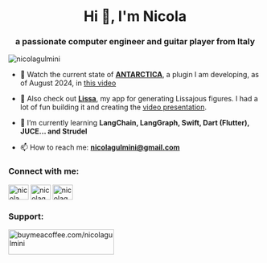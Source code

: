 <h1 align="center">Hi 👋, I'm Nicola</h1>
<h3 align="center">a passionate computer engineer and guitar player from Italy</h3>

<p align="left"> <img src="https://komarev.com/ghpvc/?username=nicolagulmini&label=Profile%20views&color=0e75b6&style=flat" alt="nicolagulmini" /> </p>

- 🔭 Watch the current state of [**ANTARCTICA**](https://github.com/nicolagulmini/plugins/tree/main/ANTARCTICA), a plugin I am developing, as of August 2024, in [this video](https://www.youtube.com/watch?v=fd3KFXBRHJo)

- 🎥 Also check out [**Lissa**](https://github.com/nicolagulmini/Lissa), my app for generating Lissajous figures. I had a lot of fun building it and creating the [video presentation](https://youtu.be/_66SNrt6bb0).

- 🌱 I’m currently learning **LangChain, LangGraph, Swift, Dart (Flutter), JUCE... and Strudel**

- 📫 How to reach me: **nicolagulmini@gmail.com**

<h3 align="left">Connect with me:</h3>
<p align="left">
<a href="https://www.linkedin.com/in/nicolagulmini/" target="blank"><img align="center" src="https://raw.githubusercontent.com/rahuldkjain/github-profile-readme-generator/master/src/images/icons/Social/linked-in-alt.svg" alt="nicola gulmini" height="30" width="40" /></a>
<a href="https://instagram.com/nicolagulmini" target="blank"><img align="center" src="https://raw.githubusercontent.com/rahuldkjain/github-profile-readme-generator/master/src/images/icons/Social/instagram.svg" alt="nicolagulmini" height="30" width="40" /></a>
<a href="https://www.youtube.com/@NicolaGulmini" target="blank"><img align="center" src="https://raw.githubusercontent.com/rahuldkjain/github-profile-readme-generator/master/src/images/icons/Social/youtube.svg" alt="nicolagulmini" height="30" width="40" /></a>
</p>

<h3 align="left">Support:</h3>
<p><a href="https://buymeacoffee.com/nicolagulmini"> <img align="left" src="https://cdn.buymeacoffee.com/buttons/v2/default-yellow.png" height="50" width="210" alt="buymeacoffee.com/nicolagulmini" /></a></p><br><br>

